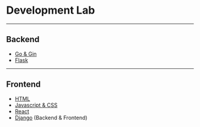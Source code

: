 # Development Lab

---

## Backend
- [Go & Gin](https://github.com/ljy3795/development_eng/tree/master/backend/go)
- [Flask]()

---

## Frontend
- [HTML](https://github.com/ljy3795/development_eng/tree/master/frontend/html)
- [Javascript & CSS](https://github.com/ljy3795/development_eng/tree/master/frontend/javascript)
- [React](https://github.com/ljy3795/development_eng/tree/master/frontend/react)
- [Django]() (Backend & Frontend)
